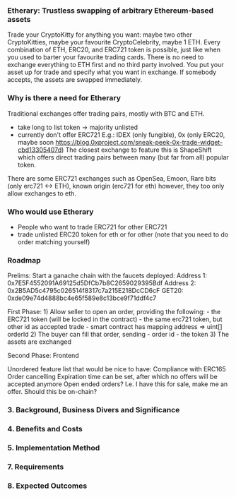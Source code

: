 ### Etherary: Trustless swapping of arbitrary Ethereum-based assets
Trade your CryptoKitty for anything you want: maybe two other CryptoKitties, maybe your favourite CryptoCelebrity, maybe 1 ETH. Every combination of ETH, ERC20, and ERC721 token is possible, just like when you used to barter your favourite trading cards. There is no need to exchange everything to ETH first and no third party involved. You put your asset up for trade and specify what you want in exchange. If somebody accepts, the assets are swapped immediately.

### Why is there a need for Etherary
Traditional exchanges offer trading pairs, mostly with BTC and ETH.
- take long to list token -> majority unlisted
- currently don't offer ERC721
E.g.: IDEX (only fungible), 0x (only ERC20, maybe soon https://blog.0xproject.com/sneak-peek-0x-trade-widget-cbd13305407d)
The closest exchange to feature this is ShapeShift which offers direct trading pairs between many (but far from all) popular token.

There are some ERC721 exchanges such as OpenSea, Emoon, Rare bits (only erc721 <-> ETH), known origin (erc721 for eth)
however, they too only allow exchanges to eth.

### Who would use Etherary
- People who want to trade ERC721 for other ERC721
- trade unlisted ERC20 token for eth or for other (note that you need to do order matching yourself)

### Roadmap
Prelims:
    Start a ganache chain with the faucets deployed:
    Address 1: 0x7E5F4552091A69125d5DfCb7b8C2659029395Bdf
    Address 2: 0x2B5AD5c4795c026514f8317c7a215E218DcCD6cF
    GET20: 0xde09e74d4888bc4e65f589e8c13bce9f71ddf4c7

First Phase:
    1) Allow seller to open an order, providing the following:
    - the ERC721 token (will be locked in the contract)
    - the same erc721 token, but other id as accepted trade
    - smart contract has mapping address => uint[] orderId
    2) The buyer can fill that order, sending
    - order id
    - the token
    3) The assets are exchanged

Second Phase:
    Frontend

Unordered feature list that would be nice to have:
    Compliance with ERC165
    Order cancelling
    Expiration time can be set, after which no offers will be accepted anymore
    Open ended orders? I.e. I have this for sale, make me an offer. Should this be on-chain?





### 3. Background, Business Divers and Significance
### 4. Benefits and Costs
### 5. Implementation Method
### 7. Requirements
### 8. Expected Outcomes
